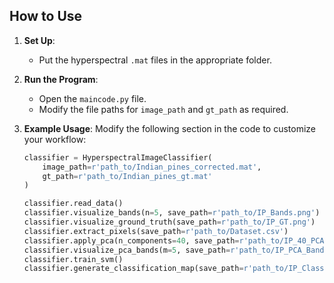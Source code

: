 
## How to Use
1. **Set Up**:
   - Put the hyperspectral `.mat` files in the appropriate folder.

2. **Run the Program**:
   - Open the `maincode.py` file.
   - Modify the file paths for `image_path` and `gt_path` as required.

3. **Example Usage**:
   Modify the following section in the code to customize your workflow:
   ```python
   classifier = HyperspectralImageClassifier(
       image_path=r'path_to/Indian_pines_corrected.mat',
       gt_path=r'path_to/Indian_pines_gt.mat'
   )

   classifier.read_data()
   classifier.visualize_bands(n=5, save_path=r'path_to/IP_Bands.png')
   classifier.visualize_ground_truth(save_path=r'path_to/IP_GT.png')
   classifier.extract_pixels(save_path=r'path_to/Dataset.csv')
   classifier.apply_pca(n_components=40, save_path=r'path_to/IP_40_PCA.csv')
   classifier.visualize_pca_bands(m=5, save_path=r'path_to/IP_PCA_Bands.png')
   classifier.train_svm()
   classifier.generate_classification_map(save_path=r'path_to/IP_Classification_Map.png')
